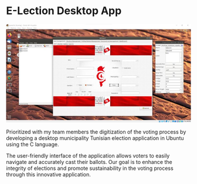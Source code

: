 # E-Lection Desktop App

![Logo](1713972078110.jpeg)

Prioritized with my team members the digitization of the voting process by developing a desktop municipality Tunisian election application in Ubuntu using the C language. 

The user-friendly interface of the application allows voters to easily navigate and accurately cast their ballots. Our goal is to enhance the integrity of elections and promote sustainability in the voting process through this innovative application.
